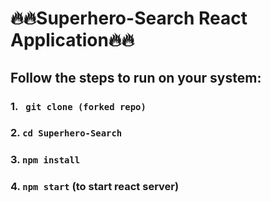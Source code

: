 # 🔥🔥Superhero-Search React Application🔥🔥

## Follow the steps to run on your system:

### **1.** **` git clone (forked repo)`**

### **2.** **`cd Superhero-Search`**

### **3. `npm install`**

### **4. `npm start`** (to start react server)


